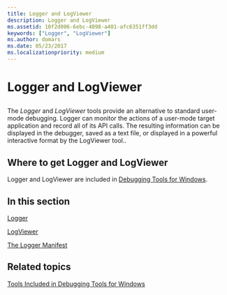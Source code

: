 ```yaml
---
title: Logger and LogViewer
description: Logger and LogViewer
ms.assetid: 10f2d006-6ebc-4098-a401-afc6351ff3dd
keywords: ["Logger", "LogViewer"]
ms.author: domars
ms.date: 05/23/2017
ms.localizationpriority: medium
---
```


# Logger and LogViewer


## <span id="ddk_logger_and_logviewer_dtoolq"></span><span id="DDK_LOGGER_AND_LOGVIEWER_DTOOLQ"></span>


The *Logger* and *LogViewer* tools provide an alternative to standard user-mode debugging. Logger can monitor the actions of a user-mode target application and record all of its API calls. The resulting information can be displayed in the debugger, saved as a text file, or displayed in a powerful interactive format by the LogViewer tool..

## <span id="Where_to_get_Logger_and_LogViewer"></span><span id="where_to_get_logger_and_logviewer"></span><span id="WHERE_TO_GET_LOGGER_AND_LOGVIEWER"></span>Where to get Logger and LogViewer


Logger and LogViewer are included in [Debugging Tools for Windows](index.md).

## <span id="In_this_section"></span><span id="in_this_section"></span><span id="IN_THIS_SECTION"></span>In this section


[Logger](logger.md)

[LogViewer](logviewer.md)

[The Logger Manifest](the-logger-manifest.md)

## <span id="related_topics"></span>Related topics


[Tools Included in Debugging Tools for Windows](extra-tools.md)

 

 






